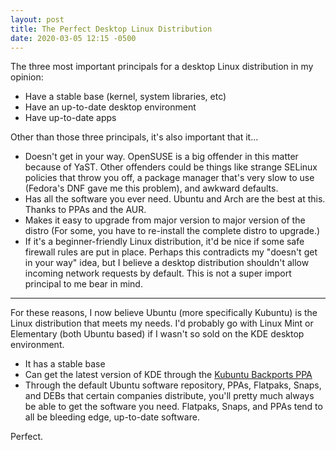```yaml
---
layout: post
title: The Perfect Desktop Linux Distribution
date: 2020-03-05 12:15 -0500
---
```


The three most important principals for a desktop Linux distribution in my opinion:

- Have a stable base (kernel, system libraries, etc)
- Have an up-to-date desktop environment
- Have up-to-date apps

Other than those three principals, it's also important that it...

- Doesn't get in your way. OpenSUSE is a big offender in this matter because of YaST. Other offenders could be things like strange SELinux policies that throw you off, a package manager that's very slow to use (Fedora's DNF gave me this problem), and awkward defaults.
- Has all the software you ever need. Ubuntu and Arch are the best at this. Thanks to PPAs and the AUR.
- Makes it easy to upgrade from major version to major version of the distro (For some, you have to re-install the complete distro to upgrade.)
- If it's a beginner-friendly Linux distribution, it'd be nice if some safe firewall rules are put in place. Perhaps this contradicts my "doesn't get in your way" idea, but I believe a desktop distribution shouldn't allow incoming network requests by default. This is not a super import principal to me bear in mind.

---

For these reasons, I now believe Ubuntu (more specifically Kubuntu) is the Linux distribution that meets my needs. I'd probably go with Linux Mint or Elementary (both Ubuntu based) if I wasn't so sold on the KDE desktop environment.

- It has a stable base
- Can get the latest version of KDE through the [Kubuntu Backports PPA](https://launchpad.net/~kubuntu-ppa/+archive/ubuntu/backports)
- Through the default Ubuntu software repository, PPAs, Flatpaks, Snaps, and DEBs that certain companies distribute, you'll pretty much always be able to get the software you need. Flatpaks, Snaps, and PPAs tend to all be bleeding edge, up-to-date software.

Perfect.
